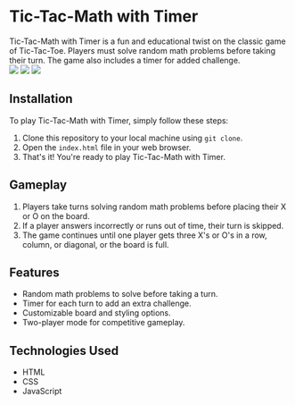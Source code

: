 # Tic-Tac-Math with Timer

Tic-Tac-Math with Timer is a fun and educational twist on the classic game of Tic-Tac-Toe. Players must solve random math problems before taking their turn. The game also includes a timer for added challenge.  
![](https://img.shields.io/badge/JavaScript-F7DF1E.svg?style=for-the-badge&logo=JavaScript&logoColor=black) 
![](https://img.shields.io/badge/HTML5-E34F26.svg?style=for-the-badge&logo=HTML5&logoColor=white)
![](https://img.shields.io/badge/CSS3-1572B6.svg?style=for-the-badge&logo=CSS3&logoColor=white)
## Installation

To play Tic-Tac-Math with Timer, simply follow these steps:

1. Clone this repository to your local machine using `git clone`.
2. Open the `index.html` file in your web browser.
3. That's it! You're ready to play Tic-Tac-Math with Timer.

## Gameplay

1. Players take turns solving random math problems before placing their X or O on the board.
2. If a player answers incorrectly or runs out of time, their turn is skipped.
3. The game continues until one player gets three X's or O's in a row, column, or diagonal, or the board is full.

## Features

- Random math problems to solve before taking a turn.
- Timer for each turn to add an extra challenge.
- Customizable board and styling options.
- Two-player mode for competitive gameplay.

## Technologies Used

- HTML
- CSS
- JavaScript

